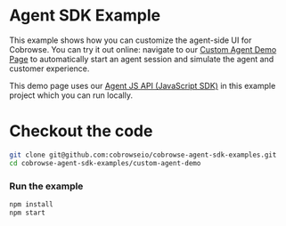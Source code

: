 # Agent SDK Example

This example shows how you can customize the agent-side UI for Cobrowse. You can try it out online: navigate to our [Custom Agent Demo Page](https://cobrowseio.github.io/cobrowse-agent-sdk-examples/custom-agent-demo/) to automatically start an agent session and simulate the agent and customer experience.

This demo page uses our [Agent JS API (JavaScript SDK)](https://www.npmjs.com/package/cobrowse-agent-sdk) in this example project which you can run locally.

# Checkout the code
```sh
git clone git@github.com:cobrowseio/cobrowse-agent-sdk-examples.git
cd cobrowse-agent-sdk-examples/custom-agent-demo
```

### Run the example
```sh
npm install
npm start
```
